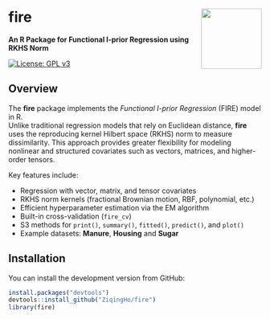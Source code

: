 
# fire <img src="man/figures/logo.png" align="right" height="120" />

**An R Package for Functional I-prior Regression using RKHS Norm**

[![License: GPL
v3](https://img.shields.io/badge/License-GPLv3-blue.svg)](https://www.gnu.org/licenses/gpl-3.0)

## Overview

The **fire** package implements the *Functional I-prior Regression*
(FIRE) model in R.  
Unlike traditional regression models that rely on Euclidean distance,
**fire** uses the reproducing kernel Hilbert space (RKHS) norm to
measure dissimilarity. This approach provides greater flexibility for
modeling nonlinear and structured covariates such as vectors, matrices,
and higher-order tensors.

Key features include:

- Regression with vector, matrix, and tensor covariates  
- RKHS norm kernels (fractional Brownian motion, RBF, polynomial,
  etc.)  
- Efficient hyperparameter estimation via the EM algorithm  
- Built-in cross-validation (`fire_cv`)  
- S3 methods for `print()`, `summary()`, `fitted()`, `predict()`, and
  `plot()`  
- Example datasets: **Manure**, **Housing** and **Sugar**

## Installation

You can install the development version from GitHub:

``` r
install.packages("devtools")
devtools::install_github("ZiqingHo/fire")
library(fire)
```
